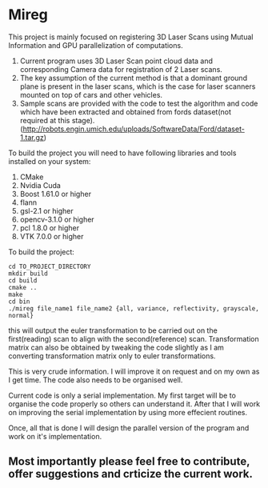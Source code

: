 # Mireg
This project is mainly focused on registering 3D Laser Scans using Mutual Information and GPU parallelization of computations.

1. Current program uses 3D Laser Scan point cloud data and corresponding Camera data for registration of 2 Laser scans.
2. The key assumption of the current method is that a dominant ground plane is present in the laser scans, which is the case for laser scanners mounted on top of cars and other vehicles.
3. Sample scans are provided with the code to test the algorithm and code which have been extracted and obtained from fords dataset(not required at this stage).(http://robots.engin.umich.edu/uploads/SoftwareData/Ford/dataset-1.tar.gz)


To build the project you will need to have following libraries and tools installed on your system:

1. CMake
2. Nvidia Cuda
3. Boost 1.61.0 or higher
4. flann
5. gsl-2.1 or higher
6. opencv-3.1.0 or higher
7. pcl 1.8.0 or higher
8. VTK 7.0.0 or higher

To build the project:

    cd TO_PROJECT_DIRECTORY
    mkdir build
    cd build
    cmake ..
    make
    cd bin
    ./mireg file_name1 file_name2 {all, variance, reflectivity, grayscale, normal}

this will output the euler transformation to be carried out on the first(reading) scan to align with the second(reference) scan. Transformation matrix can also be obtained by tweaking the code slightly as I am converting transformation matrix only to euler transformations.

This is very crude information. I will improve it on request and on my own as I get time. The code also needs to be organised well.

Current code is only a serial implementation. My first target will be to organise the code properly so others can understand it. After that I will work on improving the serial implementation by using more effecient routines.

Once, all that is done I will design the parallel version of the program and work on it's implementation.

## Most importantly please feel free to contribute, offer suggestions and crticize the current work.
